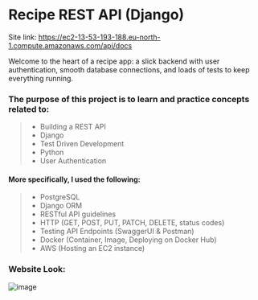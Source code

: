 # Recipe REST API (Django)
Site link: https://ec2-13-53-193-188.eu-north-1.compute.amazonaws.com/api/docs

Welcome to the heart of a recipe app: a slick backend with user authentication, smooth database connections, and loads of tests to keep everything running. 

### The purpose of this project is to learn and practice concepts related to:
> - Building a REST API
> - Django
> - Test Driven Development
> - Python
> - User Authentication

#### More specifically, I used the following:
> - PostgreSQL
> - Django ORM
> - RESTful API guidelines
> - HTTP (GET, POST, PUT, PATCH, DELETE, status codes)
> - Testing API Endpoints (SwaggerUI & Postman)
> - Docker (Container, Image, Deploying on Docker Hub)
> - AWS (Hosting an EC2 instance)


### Website Look:
![image](https://github.com/mposiel/recipe-app-api/assets/114227935/e348933b-d7f0-479d-b092-0fa76ec62487)

